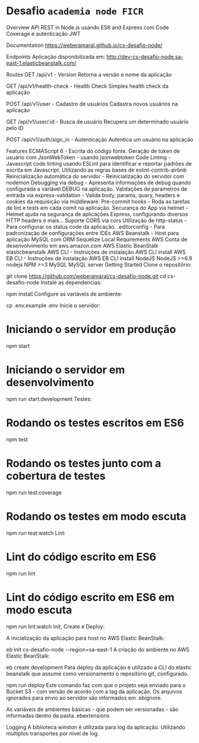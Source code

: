 # Desafio `academia node FICR`

Overview
API REST in Node.js usando ES6 and Express com Code Coverage e autenticação JWT

Documentation
https://weberamaral.github.io/cs-desafio-node/

Endpoints
Aplicação disponibilizada em: http://dev-cs-desafio-node.sa-east-1.elasticbeanstalk.com/

Routes
GET /api/v1 - Version
Retorna a versão e nome da aplicação

GET /api/v1/health-check - Health Check
Simples health check da aplicação

POST /api/v1/user - Cadastro de usuários
Cadastra novos usuários na aplicação

GET /api/v1/user/:id - Busca de usuário
Recupera um determinado usuário pelo ID

POST /api/v1/auth/sign_in - Autenticação
Autentica um usuário na aplicação

Features
ECMAScript 6 - Escrita do código fonte.
Geração de token de usuário com JsonWebToken - usando jsonwebtoken
Code Linting - Javascript code linting usando ESLint para identificar e reportar padrões de escrita em Javascript. Utilizando as regras bases de eslint-contrib-airbnb
Reinicialização automática do servidor - Reinicialização do servidor com nodemon
Debugging via debug - Apresenta informações de debug quando configurada a variável DEBUG na aplicação.
Validações de parametros de entrada via express-validation - Valida body, params, quary, headers e cookies da requisição via middleware.
Pre-commit hooks - Roda as tarefas de lint e tests em cada comit na aplicação.
Securança do App via helmet - Helmet ajuda na segurança de aplicações Express, configurando diversos HTTP headers e mais...
Suporte CORS via cors
Utilização de http-status - Para configurar os status code da aplicação.
.editorconfig - Para padronização de configurações entre IDEs
AWS Beanstalk - Host para aplicação
MySQL com ORM Sequelize
Local Requirements
AWS
Conta de desenvolvimento em aws.amazon.com
AWS Elastic BeanStalk elasticbeanstalk
AWS CLI - Instruções de instalação AWS CLI install
AWS EB CLI - Instruções de instalação AWS EB CLI install
NodeJS
NodeJS >=6.9 nodejs
NPM >=3
MySQL
MySQL server
Getting Started
Clone o repositório:

git clone https://github.com/weberamaral/cs-desafio-node.git
cd cs-desafio-node
Instale as dependencias:

npm install
Configure as variáveis de ambiente:

cp .env.example .env
Inicie o servidor:

# Iniciando o servidor em produção
npm start

# Iniciando o servidor em desenvolvimento
npm run start:development
Testes:

# Rodando os testes escritos em ES6
npm test

# Rodando os testes junto com a cobertura de testes
npm run test:coverage

# Rodando os testes em modo escuta
npm run test:watch
Lint:

# Lint do código escrito em ES6
npm run lint

# Lint do código escrito em ES6 em modo escuta
npm run lint:watch
Init, Create e Deploy:

A inicialização da aplicação para host no AWS Elastic BeanStalk:

eb init cs-desafio-node --region=sa-east-1
A criação do ambiente no AWS Elastic BeanStalk:

eb create development 
Para deploy da aplicação é utilizado a CLI do elastic beanstalk que assume como versionamento o repositório git, configurado.

npm run deploy
Este comando faz com que o projeto seja enviado para o Bucket S3 - com versão de acordo com a tag da aplicação. Os arquivos ignorados para envio ao servidor são informados em .ebignore.

As variáveis de ambientes básicas - que podem ser versionadas - são informadas dentro da pasta .ebextensions

Logging
A biblioteca winston é utilizada para log da aplicação. Utilizando multiplos transportes por nível de log.
